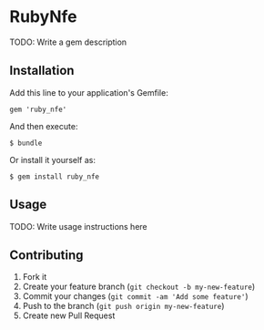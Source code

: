# RubyNfe

TODO: Write a gem description

## Installation

Add this line to your application's Gemfile:

    gem 'ruby_nfe'

And then execute:

    $ bundle

Or install it yourself as:

    $ gem install ruby_nfe

## Usage

TODO: Write usage instructions here

## Contributing

1. Fork it
2. Create your feature branch (`git checkout -b my-new-feature`)
3. Commit your changes (`git commit -am 'Add some feature'`)
4. Push to the branch (`git push origin my-new-feature`)
5. Create new Pull Request
